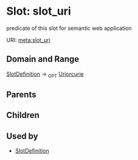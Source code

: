 
# Slot: slot_uri


predicate of this slot for semantic web application

URI: [meta:slot_uri](https://w3id.org/biolink/biolinkml/meta/slot_uri)

## Domain and Range

[SlotDefinition](SlotDefinition.md) ->  <sub>OPT</sub> [Uriorcurie](Uriorcurie.md)

## Parents


## Children


## Used by

 * [SlotDefinition](SlotDefinition.md)
